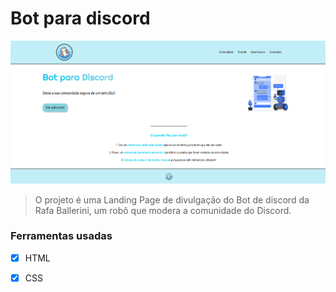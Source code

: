 # Bot para discord

<img src="/Bot para discord/imagens/landing page bot.png" alt="Landing page">

> O projeto é uma Landing Page de divulgação do Bot de discord da Rafa Ballerini, um robô que modera a comunidade do Discord.

### Ferramentas usadas

- [x] HTML
- [x] CSS

